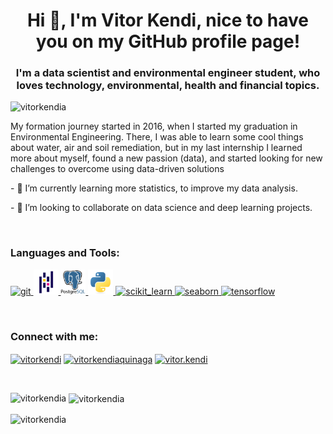 <h1 align="center">Hi 👋, I'm Vitor Kendi, nice to have you on my GitHub profile page!</h1>
<h3 align="center">I'm a data scientist and environmental engineer student, who loves technology, environmental, health and financial topics.</h3>

<p align="left"> <img src="https://komarev.com/ghpvc/?username=vitorkendia&label=Profile%20views&color=0e75b6&style=flat" alt="vitorkendia" /> </p>

<p align="left">My formation journey started in 2016, when I started my graduation in Environmental Engineering. There, I was able to learn some cool things about water, air and soil remediation, but in my last internship I learned more about myself, found a new passion (data), and started looking for new challenges to overcome using data-driven solutions</p>

<p align="left">- 🌱 I’m currently learning more statistics, to improve my data analysis.</p>
<p align="left">- 🤝 I’m looking to collaborate on data science and deep learning projects.</p>


</br>

<h3 align="left">Languages and Tools:</h3>
<p align="left"> <a href="https://git-scm.com/" target="_blank" rel="noreferrer"> <img src="https://www.vectorlogo.zone/logos/git-scm/git-scm-icon.svg" alt="git" width="40" height="40"/> </a> <a href="https://pandas.pydata.org/" target="_blank" rel="noreferrer"> <img src="https://raw.githubusercontent.com/devicons/devicon/2ae2a900d2f041da66e950e4d48052658d850630/icons/pandas/pandas-original.svg" alt="pandas" width="40" height="40"/> </a> <a href="https://www.postgresql.org" target="_blank" rel="noreferrer"> <img src="https://raw.githubusercontent.com/devicons/devicon/master/icons/postgresql/postgresql-original-wordmark.svg" alt="postgresql" width="40" height="40"/> </a> <a href="https://www.python.org" target="_blank" rel="noreferrer"> <img src="https://raw.githubusercontent.com/devicons/devicon/master/icons/python/python-original.svg" alt="python" width="40" height="40"/> </a> <a href="https://scikit-learn.org/" target="_blank" rel="noreferrer"> <img src="https://upload.wikimedia.org/wikipedia/commons/0/05/Scikit_learn_logo_small.svg" alt="scikit_learn" width="40" height="40"/> </a> <a href="https://seaborn.pydata.org/" target="_blank" rel="noreferrer"> <img src="https://seaborn.pydata.org/_images/logo-mark-lightbg.svg" alt="seaborn" width="40" height="40"/> </a> <a href="https://www.tensorflow.org" target="_blank" rel="noreferrer"> <img src="https://www.vectorlogo.zone/logos/tensorflow/tensorflow-icon.svg" alt="tensorflow" width="40" height="40"/> </a> </p>
</br>
<h3 align="left">Connect with me:</h3>
<p align="left">
<a href="https://linkedin.com/in/vitorkendi" target="blank"><img align="center" src="https://raw.githubusercontent.com/rahuldkjain/github-profile-readme-generator/master/src/images/icons/Social/linked-in-alt.svg" alt="vitorkendi" height="30" width="40" /></a>
<a href="https://kaggle.com/vitorkendiaquinaga" target="blank"><img align="center" src="https://raw.githubusercontent.com/rahuldkjain/github-profile-readme-generator/master/src/images/icons/Social/kaggle.svg" alt="vitorkendiaquinaga" height="30" width="40" /></a>
<a href="https://instagram.com/vitor.kendi" target="blank"><img align="center" src="https://raw.githubusercontent.com/rahuldkjain/github-profile-readme-generator/master/src/images/icons/Social/instagram.svg" alt="vitor.kendi" height="30" width="40" /></a>
</p>



</br>
<p><img align="left" src="https://github-readme-stats.vercel.app/api/top-langs?username=vitorkendia&show_icons=true&locale=en&layout=compact" alt="vitorkendia" /></p>

<p>&nbsp;<img align="center" src="https://github-readme-stats.vercel.app/api?username=vitorkendia&show_icons=true&locale=en" alt="vitorkendia" /></p>

<p><img align="center" src="https://github-readme-streak-stats.herokuapp.com/?user=vitorkendia&" alt="vitorkendia" /></p>
